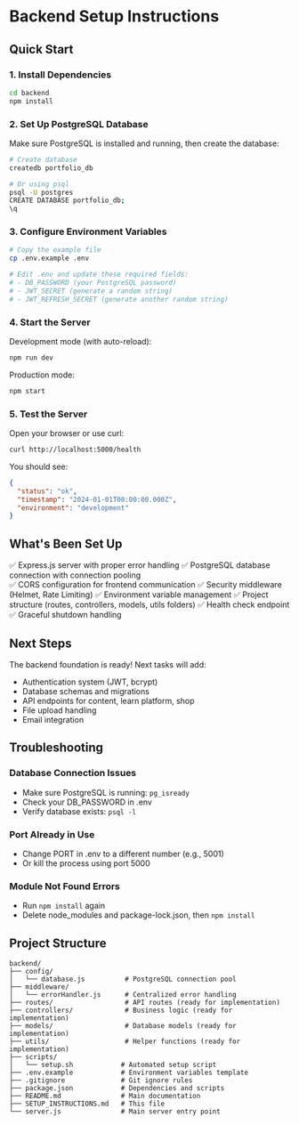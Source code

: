 # Backend Setup Instructions

## Quick Start

### 1. Install Dependencies
```bash
cd backend
npm install
```

### 2. Set Up PostgreSQL Database

Make sure PostgreSQL is installed and running, then create the database:

```bash
# Create database
createdb portfolio_db

# Or using psql
psql -U postgres
CREATE DATABASE portfolio_db;
\q
```

### 3. Configure Environment Variables

```bash
# Copy the example file
cp .env.example .env

# Edit .env and update these required fields:
# - DB_PASSWORD (your PostgreSQL password)
# - JWT_SECRET (generate a random string)
# - JWT_REFRESH_SECRET (generate another random string)
```

### 4. Start the Server

Development mode (with auto-reload):
```bash
npm run dev
```

Production mode:
```bash
npm start
```

### 5. Test the Server

Open your browser or use curl:
```bash
curl http://localhost:5000/health
```

You should see:
```json
{
  "status": "ok",
  "timestamp": "2024-01-01T00:00:00.000Z",
  "environment": "development"
}
```

## What's Been Set Up

✅ Express.js server with proper error handling
✅ PostgreSQL database connection with connection pooling  
✅ CORS configuration for frontend communication
✅ Security middleware (Helmet, Rate Limiting)
✅ Environment variable management
✅ Project structure (routes, controllers, models, utils folders)
✅ Health check endpoint
✅ Graceful shutdown handling

## Next Steps

The backend foundation is ready! Next tasks will add:
- Authentication system (JWT, bcrypt)
- Database schemas and migrations
- API endpoints for content, learn platform, shop
- File upload handling
- Email integration

## Troubleshooting

### Database Connection Issues
- Make sure PostgreSQL is running: `pg_isready`
- Check your DB_PASSWORD in .env
- Verify database exists: `psql -l`

### Port Already in Use
- Change PORT in .env to a different number (e.g., 5001)
- Or kill the process using port 5000

### Module Not Found Errors
- Run `npm install` again
- Delete node_modules and package-lock.json, then `npm install`

## Project Structure

```
backend/
├── config/
│   └── database.js          # PostgreSQL connection pool
├── middleware/
│   └── errorHandler.js      # Centralized error handling
├── routes/                  # API routes (ready for implementation)
├── controllers/             # Business logic (ready for implementation)
├── models/                  # Database models (ready for implementation)
├── utils/                   # Helper functions (ready for implementation)
├── scripts/
│   └── setup.sh            # Automated setup script
├── .env.example            # Environment variables template
├── .gitignore              # Git ignore rules
├── package.json            # Dependencies and scripts
├── README.md               # Main documentation
├── SETUP_INSTRUCTIONS.md   # This file
└── server.js               # Main server entry point
```

